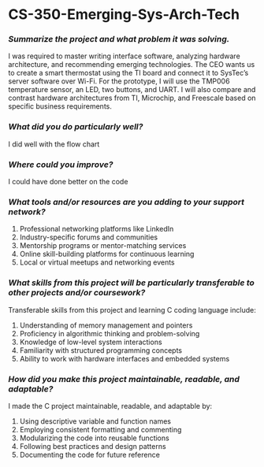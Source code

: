 # CS-350-Emerging-Sys-Arch-Tech

### *Summarize the project and what problem it was solving.* ###

I was required to master writing interface software, analyzing hardware architecture, and recommending emerging technologies. The CEO wants us to create a smart thermostat using the TI board and connect it to SysTec’s server software over Wi-Fi. For the prototype, I will use the TMP006 temperature sensor, an LED, two buttons, and UART. I will also compare and contrast hardware architectures from TI, Microchip, and Freescale based on specific business requirements.

### *What did you do particularly well?* ###

 I did well with the flow chart

### *Where could you improve?* ###

 I could have done better on the code

### *What tools and/or resources are you adding to your support network?* ###


1. Professional networking platforms like LinkedIn
2. Industry-specific forums and communities
3. Mentorship programs or mentor-matching services
4. Online skill-building platforms for continuous learning
5. Local or virtual meetups and networking events

### *What skills from this project will be particularly transferable to other projects and/or coursework?* ###

Transferable skills from this project and learning C coding language include:

1. Understanding of memory management and pointers
2. Proficiency in algorithmic thinking and problem-solving
3. Knowledge of low-level system interactions
4. Familiarity with structured programming concepts
5. Ability to work with hardware interfaces and embedded systems

### *How did you make this project maintainable, readable, and adaptable?* ###

I made the C project maintainable, readable, and adaptable by:

1. Using descriptive variable and function names
2. Employing consistent formatting and commenting
3. Modularizing the code into reusable functions
4. Following best practices and design patterns
5. Documenting the code for future reference
